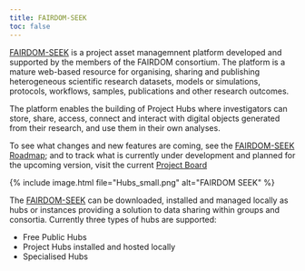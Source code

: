 ```yaml
---
title: FAIRDOM-SEEK 
toc: false
---
```



[FAIRDOM-SEEK](https://seek4science.org/) is a project asset managemnent platform developed and supported by the members of the FAIRDOM consortium. The platform is a mature web-based resource for organising, sharing and publishing heterogeneous scientific research datasets, models or simulations, protocols, workflows, samples, publications and other research outcomes.  

The platform enables the building of Project Hubs where investigators can store, share, access, connect and interact with digital objects generated from their research, and use them in their own analyses.   

To see what changes and new features are coming, see the [FAIRDOM-SEEK Roadmap](https://docs.seek4science.org/tech/roadmap.html); 
and to track what is currently under development and planned for the upcoming version, visit the current [Project Board]({{site.github_project_board}})

{% include image.html file="Hubs_small.png" alt="FAIRDOM SEEK" %}


The [FAIRDOM-SEEK](https://seek4science.org/) can be downloaded, installed and managed locally as hubs or instances providing a solution to data sharing within groups and consortia. Currently three types of hubs are supported:

*	Free Public Hubs 
*	Project Hubs installed and hosted locally 
*	Specialised Hubs 
